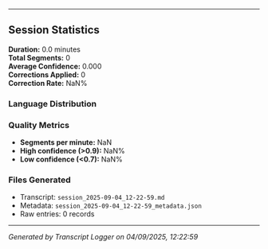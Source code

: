 

---

## Session Statistics

**Duration:** 0.0 minutes  
**Total Segments:** 0  
**Average Confidence:** 0.000  
**Corrections Applied:** 0  
**Correction Rate:** NaN%

### Language Distribution


### Quality Metrics
- **Segments per minute:** NaN
- **High confidence (>0.9):** NaN%
- **Low confidence (<0.7):** NaN%

### Files Generated
- Transcript: `session_2025-09-04_12-22-59.md`
- Metadata: `session_2025-09-04_12-22-59_metadata.json`
- Raw entries: 0 records

---
*Generated by Transcript Logger on 04/09/2025, 12:22:59*

